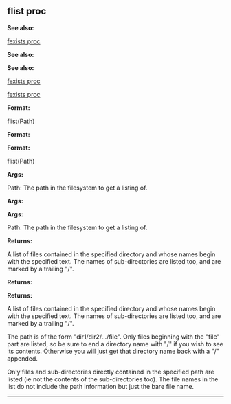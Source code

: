 

 flist proc
------------




**See also:** 


[fexists proc](#/proc/fexists) 



**See also:** 

**See also:**

[fexists proc](#/proc/fexists) 

[fexists proc](#/proc/fexists)


**Format:** 


 flist(Path)
 


**Format:** 

**Format:**

 flist(Path)



**Args:** 


 Path: The path in the filesystem to get a listing of.
 


**Args:** 

**Args:**

 Path: The path in the filesystem to get a listing of.



**Returns:** 


 A list of files contained in the specified directory and whose names
 begin with the specified text. The names of sub-directories are listed
 too, and are marked by a trailing "/".
 


**Returns:** 

**Returns:**

 A list of files contained in the specified directory and whose names
 begin with the specified text. The names of sub-directories are listed
 too, and are marked by a trailing "/".


 The path is of the form "dir1/dir2/.../file". Only files beginning with
the "file" part are listed, so be sure to end a directory name with "/" if
you wish to see its contents. Otherwise you will just get that directory
name back with a "/" appended.




 Only files and sub-directories directly contained in the specified path
are listed (ie not the contents of the sub-directories too). The file names
in the list do not include the path information but just the bare file name.





---


